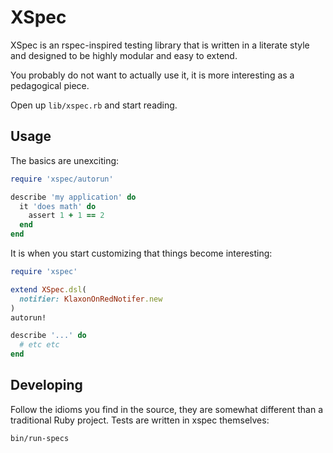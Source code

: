 XSpec
=====

XSpec is an rspec-inspired testing library that is written in a literate style
and designed to be highly modular and easy to extend.

You probably do not want to actually use it, it is more interesting as
a pedagogical piece.

Open up `lib/xspec.rb` and start reading.

Usage
-----

The basics are unexciting:

``` ruby
require 'xspec/autorun'

describe 'my application' do
  it 'does math' do
    assert 1 + 1 == 2
  end
end
```

It is when you start customizing that things become interesting:

``` ruby
require 'xspec'

extend XSpec.dsl(
  notifier: KlaxonOnRedNotifer.new
)
autorun!

describe '...' do
  # etc etc
end
```

Developing
----------

Follow the idioms you find in the source, they are somewhat different than
a traditional Ruby project. Tests are written in xspec themselves:

    bin/run-specs
